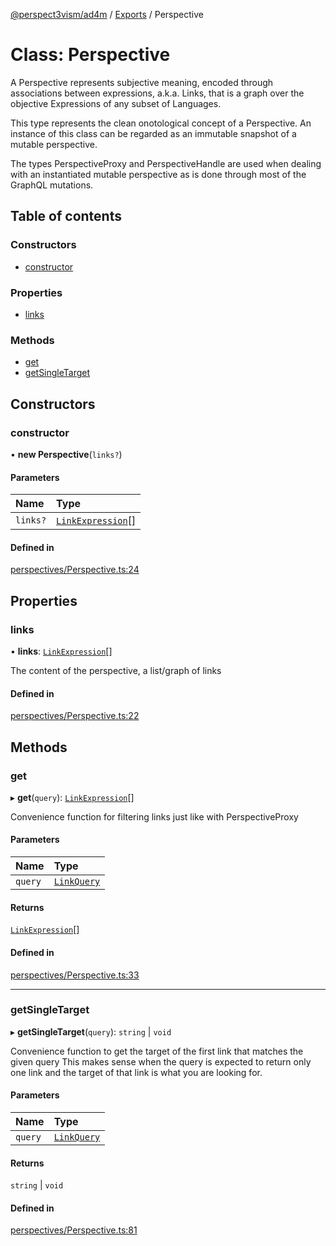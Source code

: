 [@perspect3vism/ad4m](../README.md) / [Exports](../modules.md) / Perspective

# Class: Perspective

A Perspective represents subjective meaning, encoded through
associations between expressions, a.k.a. Links, that is a graph
over the objective Expressions of any subset of Languages.

This type represents the clean onotological concept of a Perspective.
An instance of this class can be regarded as an immutable snapshot of 
a mutable perspective.

The types PerspectiveProxy and PerspectiveHandle are used when dealing 
with an instantiated mutable perspective as is done through most of 
the GraphQL mutations.

## Table of contents

### Constructors

- [constructor](Perspective.md#constructor)

### Properties

- [links](Perspective.md#links)

### Methods

- [get](Perspective.md#get)
- [getSingleTarget](Perspective.md#getsingletarget)

## Constructors

### constructor

• **new Perspective**(`links?`)

#### Parameters

| Name | Type |
| :------ | :------ |
| `links?` | [`LinkExpression`](LinkExpression.md)[] |

#### Defined in

[perspectives/Perspective.ts:24](https://github.com/perspect3vism/ad4m/blob/0f993b76/core/src/perspectives/Perspective.ts#L24)

## Properties

### links

• **links**: [`LinkExpression`](LinkExpression.md)[]

The content of the perspective, a list/graph of links

#### Defined in

[perspectives/Perspective.ts:22](https://github.com/perspect3vism/ad4m/blob/0f993b76/core/src/perspectives/Perspective.ts#L22)

## Methods

### get

▸ **get**(`query`): [`LinkExpression`](LinkExpression.md)[]

Convenience function for filtering links just like with PerspectiveProxy

#### Parameters

| Name | Type |
| :------ | :------ |
| `query` | [`LinkQuery`](LinkQuery.md) |

#### Returns

[`LinkExpression`](LinkExpression.md)[]

#### Defined in

[perspectives/Perspective.ts:33](https://github.com/perspect3vism/ad4m/blob/0f993b76/core/src/perspectives/Perspective.ts#L33)

___

### getSingleTarget

▸ **getSingleTarget**(`query`): `string` \| `void`

Convenience function to get the target of the first link that matches the given query
This makes sense when the query is expected to return only one link
and the target of that link is what you are looking for.

#### Parameters

| Name | Type |
| :------ | :------ |
| `query` | [`LinkQuery`](LinkQuery.md) |

#### Returns

`string` \| `void`

#### Defined in

[perspectives/Perspective.ts:81](https://github.com/perspect3vism/ad4m/blob/0f993b76/core/src/perspectives/Perspective.ts#L81)
